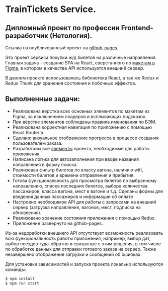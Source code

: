 # TrainTickets Service.

## Дипломный проект по профессии Frontend-разработчик (Нетология).

Ссылка на опубликованный проект на [github-pages](https://queenarizona.github.io/TrainTickets-Service/).

Это проект сервиса покупки ж/д билетов на различные направления. Главная задача - создание SPA на React, сверстанного по [макетам в Figma](https://www.figma.com/file/7981GjEsjSpBUKolk4xFoT/Заказ-билетов?node-id=0%3A1), в котором в качестве API используется внешний сервер.

В данном проекте использовалась библиотека React, а так же Redux и Redux Thunk для хранения состояния и побочных эффектов.

## Выполненные задачи:

- Реализована вёрстка всех основных элементов по макетам из Figma, за исключением лоадеров и всплывающих подсказок.
- При вёрстке элементов соблюдены правила именования по БЭМ.
- Реализована корректная навигация по приложению с помощью React Router'а.
- Сделано визуальное отображение прогресса в процессе создания пользователем заказа.
- Разработаны все [элементы](https://github.com/netology-code/fe-2-diplom/) проекта, необходимые для работы приложения.
- Написана логика для автозаполнения при вводе названия направления в форму поиска.
- Реализован фильтр билетов по классу вагона, наличию wifi, стоимости билетов и времени отправления и прибытия.
- Готова функциональность для просмотра билетов по выбранному направлению, списка последних билетов, выбора количества пассажиров, класса вагона, мест в вагоне и т.д. Сделаны формы для введения данных пассажиров и информации об оплате
- Настроено необходимое API для работы с запросами на внешний сервер (загрузка направления, вагонов, мест, подписка на обновления).
- Реализовано хранение состояния приложения с помощью Redux.
- Приложение развернуто на github-pages.

Из-за недоработки внешнего API отсутствует возможность реализовать всю функциональность работы приложения, например, выбор дат, выбор поездов туда-обратно и связанные с этим решения, в том числе по обработке данных для отправки готового заказа на сервер. Также незавершено отображение загрузки и сообщений об ошибках.

Для установки зависимостей и запуска проекта локально используются команды:

```sh
$ npm install
$ npm run start
```
